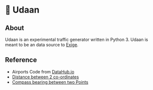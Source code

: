 # 🛫 Udaan

## About

Udaan is an experimental traffic generator written in Python 3. Udaan is meant to be an data source to [Exige](https://github.com/arkits/exige-react).

## Reference

- Airports Code from [DataHub.io](https://datahub.io/core/airport-codes) 
- [Distance between 2 co-ordinates](https://stackoverflow.com/questions/19412462/getting-distance-between-two-points-based-on-latitude-longitude)
- [Compass bearing between two Points](https://gist.github.com/jeromer/2005586)